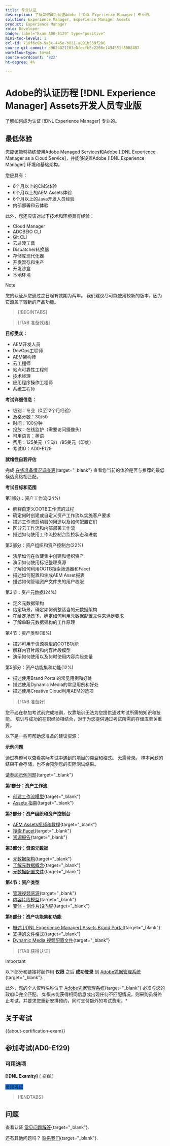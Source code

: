 ```yaml
---
title: 专业认证
description: 了解如何成为认证Adobe [!DNL Experience Manager] 专业的。
solution: Experience Manager, Experience Manager Assets
product: Experience Manager
role: Developer
badge: label="Exam AD0-E129" type="positive"
mini-toc-levels: 1
exl-id: 710f6c8b-9a6c-445e-b831-a891b559f208
source-git-commit: e9624821103e8fecfb5c2266e1434551f8008487
workflow-type: tm+mt
source-wordcount: '822'
ht-degree: 4%

---
```


# Adobe的认证历程 [!DNL Experience Manager] Assets开发人员专业版

了解如何成为认证 [!DNL Experience Manager] 专业的。

## 最低体验

您应该能够熟练使用Adobe Managed Services和Adobe [!DNL Experience Manager as a Cloud Service]，并能够设置Adobe [!DNL Experience Manager] 环境和基础架构。

您应具有：

* 6个月以上的CMS体验
* 6个月以上的AEM Assets体验
* 6个月以上的Java开发人员经验
* 内部部署和云体验

此外，您还应该对以下技术和环境具有经验：

* Cloud Manager
* ADOBEIO CLI
* Git CLI
* 云过渡工具
* Dispatcher转换器
* 存储库现代化器
* 开发暂存和生产
* 开发沙盒
* 本地环境

>[!NOTE]
>
>您的认证从您通过之日起有效期为两年。 我们建议尽可能使用较新的版本，因为它涵盖了较新的产品功能。

>[!BEGINTABS]

>[!TAB 准备就绪]

**目标受众：**

* AEM开发人员
* DevOps工程师
* AEM架构师
* 云工程师
* 站点可靠性工程师
* 技术经理
* 应用程序操作工程师
* 系统工程师

**考试详细信息：**

* 级别：专业（0至12个月经验）
* 及格分数：30/50
* 时间：100分钟
* 投放：在线监护（需要访问摄像头）
* 可用语言：英语
* 费用：125美元（全球）/95美元（印度）
* 考试ID：AD0-E129

**就绪性自我评估**

完成 [在线准备情况调查表](https://scorpion.caveon.com/launchpad/ad-q-e208-readiness-questionnaire-for-adobe-analytics-business-practitioner-expert-exam-copy-b9x6ey/ad-q-e129-readiness-questionnaire-for-adobe-aem-assets-developer-professional-exam){target="_blank"} 查看您当前的体验是否与推荐的最低候选资格相匹配。

**考试目标和范围**

第1部分：资产工作流(24%)

* 解释自定义OOTB工作流的过程
* 确定何时创建或自定义资产工作流以实施客户要求
* 描述工作流启动器的用途以及如何配置它们
* 区分云工作流和内部部署工作流
* 描述如何使用工作流控制台监控状态和进度

第2部分：资产组织和资产控制台(22%)

* 演示如何在收藏集中创建和组织资产
* 演示如何使用标记整理资源
* 了解如何利用OOTB搜索筛选器和Facet
* 描述如何配置和生成AEM Asset报表
* 描述如何管理资产文件夹的用户权限

第3节：资产元数据(24%)

* 定义元数据架构
* 给定场景，确定如何调整适当的元数据架构
* 在给定场景下，确定如何利用元数据配置文件来满足要求
* 了解串联元数据架构的工作原理

第4节：资产类型(18%)

* 描述可用于资源类型的OOTB功能
* 解释内容片段和内容片段模型
* 演示如何使用以及何时使用内容片段变量

第5部分：资产功能集和功能(12%)

* 描述使用Brand Portal的常见用例和好处
* 描述使用Dynamic Media的常见用例和好处
* 描述使用Creative Cloud利用AEM的选项

>[!TAB 准备好]

您不必在参加考试前完成培训，仅靠培训无法为您提供通过考试所需的知识和技能。 培训与成功的在职经验相结合，对于为您提供通过考试所需的存储库至关重要。

以下是一些可帮助您准备的建议资源：

**示例问题**

通过样题可以查看实际考试中遇到的项目的类型和格式。 无需登录。 样本问题的结果不会存储，也不会预测您的实际测试结果。

[请参阅示例问题](https://scorpion.caveon.com/launchpad/ad0-e129-adobe-experience-manager-assets-developer-professional-copy-ms27zq){target="_blank"}

**第1部分：资产工作流**

* [创建工作流模型](https://experienceleague.adobe.com/docs/experience-manager-64/developing/extending-aem/extending-workflows/workflows-models.html#sync-your-workflow-generate-a-runtime-model){target="_blank"}
* [Assets 指南](https://experienceleague.adobe.com/docs/experience-manager-64/assets/home.html){target="_blank"}

**第2部分：资产组织和资产控制台**

* [AEM Assets视频和教程](https://experienceleague.adobe.com/docs/experience-manager-learn/assets/overview.html){target="_blank"}
* [搜索 Facet](https://experienceleague.adobe.com/docs/experience-manager-65/assets/administer/search-facets.html#restoring-default-search-facets){target="_blank"}
* [资源报告](https://experienceleague.adobe.com/docs/experience-manager-65/assets/administer/asset-reports.html){target="_blank"}

**第3部分：资源元数据**

* [元数据架构](https://experienceleague.adobe.com/docs/experience-manager-64/assets/administer/metadata-schemas.html#default-metadata-schema-forms){target="_blank"}
* [了解元数据概念](https://experienceleague.adobe.com/docs/experience-manager-65/assets/administer/metadata-concepts.html){target="_blank"}
* [元数据配置文件](https://experienceleague.adobe.com/docs/experience-manager-64/assets/administer/metadata-profiles.html#:~:text=Add%20a%20metadata%20profile.%20Tap%20or%20click%20the，和%20configure%20its%20properties%20in%20the%20Settings%20tab。){target="_blank"}

**第4节：资产类型**

* [管理视频资源](https://experienceleague.adobe.com/docs/experience-manager-64/assets/managing/managing-video-assets.html#uploading-and-previewing-video-assets){target="_blank"}
* [内容片段模型](https://experienceleague.adobe.com/docs/experience-manager-65/assets/content-fragments/content-fragments-models.html#creating-a-content-fragment-model){target="_blank"}
* [变体 – 创作片段内容](https://experienceleague.adobe.com/docs/experience-manager-65/assets/content-fragments/content-fragments-variations.html#managing-variations){target="_blank"}

**第5部分：资产功能集和功能**

* [概述 [!DNL Experience Manager] Assets Brand Portal](https://experienceleague.adobe.com/docs/experience-manager-brand-portal/using/introduction/brand-portal.html){target="_blank"}
* [支持的文件格式](https://experienceleague.adobe.com/docs/experience-manager-brand-portal/using/introduction/brand-portal-supported-formats.html){target="_blank"}
* [Dynamic Media 视频配置文件](https://experienceleague.adobe.com/docs/experience-manager-cloud-service/content/assets/dynamicmedia/video-profiles.html){target="_blank"}

>[!TAB 获得认证]

>[!IMPORTANT]
>
>以下部分和链接将起作用 **仅限**  之后 **成功登录** 到 [Adobe凭据管理系统](https://www.certmetrics.com/adobe){target="_blank"}.
>
>此外，您的个人资料名称位于 [Adobe凭据管理系统](https://www.certmetrics.com/adobe){target="_blank"} 必须与您的政府ID完全匹配。 如果未能获得相同信息或出现任何不匹配情况，则采购员将终止考试，并要求您重新安排预约，同时支付额外的考试费用。*


## 关于考试

{{about-certification-exam}}

## 参加考试(AD0-E129)

### 可用选项

**[!DNL Examity]** ( *在线* )

<a href="https://www.certmetrics.com/adobe/candidate/examity_sso.aspx?eid=AD0-E129" target="_blank" class="spectrum-Button spectrum-Button--fill spectrum-Button--accent spectrum-Button--sizeM is-margin-bottom-big-big at-element-click-tracking" style="background-color:#1473E6">

<span class="spectrum-Button-label has-no-wrap">
   参加考试
</span>
</a>

>[!ENDTABS]

## 问题

查看认证 [常见问题解答](https://experienceleague.adobe.com/docs/certification/certification/faq.html){target="_blank"}.

还有其他问题吗？ [联系我们](mailto:certif@adobe.com){target="_blank"}.
